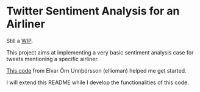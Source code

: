 # Twitter Sentiment Analysis for an Airliner

Still a [WIP](https://en.wikipedia.org/wiki/Work_in_process). 

This project aims at implementing a very basic sentiment analysis case for tweets mentioning a specific airliner.

[This code](https://github.com/ellioman/Twitter-Sentiment-Analysis) from Elvar Örn Unnþórsson (ellioman) helped me get started.

I will extend this README while I develop the functionalities of this code.
